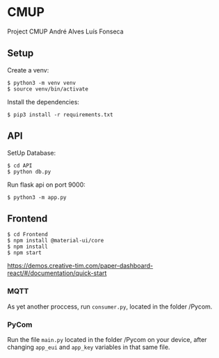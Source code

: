 # CMUP
Project CMUP
André Alves
Luís Fonseca

## Setup

Create a venv:

```
$ python3 -m venv venv
$ source venv/bin/activate
```

Install the dependencies:

```
$ pip3 install -r requirements.txt
```

## API

SetUp Database:

```
$ cd API    
$ python db.py
```

Run flask api on port 9000:

```
$ python3 -m app.py
```

## Frontend

```
$ cd Frontend
$ npm install @material-ui/core
$ npm install
$ npm start
```
https://demos.creative-tim.com/paper-dashboard-react/#/documentation/quick-start

### MQTT
As yet another proccess, run `consumer.py`, located in the folder /Pycom.

### PyCom
Run the file `main.py` located in the folder /Pycom on your device, after changing `app_eui` and `app_key` variables in that same file.
